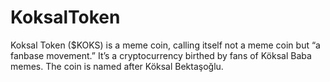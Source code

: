 # KoksalToken
Koksal Token ($KOKS) is a meme coin, calling itself not a meme coin but “a fanbase movement.” It’s a cryptocurrency birthed by fans of Köksal Baba memes. The coin is named after Köksal Bektaşoğlu.
